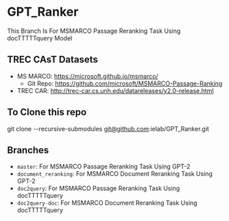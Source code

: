 # GPT_Ranker

This Branch Is For MSMARCO Passage Reranking Task Using docTTTTTquery Model

## TREC CAsT Datasets

- MS MARCO: https://microsoft.github.io/msmarco/  
  - Git Repo: https://github.com/microsoft/MSMARCO-Passage-Ranking
- TREC CAR: http://trec-car.cs.unh.edu/datareleases/v2.0-release.html

## To Clone this repo

git clone --recursive-submodules git@github.com:ielab/GPT_Ranker.git

## Branches

- `master`: For MSMARCO Passage Reranking Task Using GPT-2
- `document_reranking`: For MSMARCO Document Reranking Task Using GPT-2
- `doc2query`: For MSMARCO Passage Reranking Task Using docTTTTTquery
- `doc2query-doc`: For MSMARCO Document Reranking Task Using docTTTTTquery